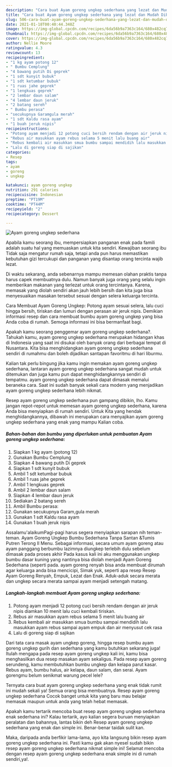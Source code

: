 ```yaml
---
description: "Cara buat Ayam goreng ungkep sederhana yang lezat dan Mudah Dibuat"
title: "Cara buat Ayam goreng ungkep sederhana yang lezat dan Mudah Dibuat"
slug: 506-cara-buat-ayam-goreng-ungkep-sederhana-yang-lezat-dan-mudah-dibuat
date: 2021-01-18T00:40:44.348Z
image: https://img-global.cpcdn.com/recipes/6da56b9a7363c164/680x482cq70/ayam-goreng-ungkep-sederhana-foto-resep-utama.jpg
thumbnail: https://img-global.cpcdn.com/recipes/6da56b9a7363c164/680x482cq70/ayam-goreng-ungkep-sederhana-foto-resep-utama.jpg
cover: https://img-global.cpcdn.com/recipes/6da56b9a7363c164/680x482cq70/ayam-goreng-ungkep-sederhana-foto-resep-utama.jpg
author: Nellie Moore
ratingvalue: 4.3
reviewcount: 13
recipeingredient:
- "1 kg ayam potong 12"
- " Bumbu Cemplung"
- "4 bawang putih Di geprek"
- "1 sdt kunyit bubuk"
- "1 sdt ketumbar bubuk"
- "1 ruas jahe geprek"
- "1 lengkuas geprek"
- "2 lembar daun salam"
- "4 lembar daun jeruk"
- "2 batang sereh"
- " Bumbu perasa"
- "secukupnya Garamgula merah"
- "1 sdt Kaldu rasa ayam"
- "1 buah jeruk nipis"
recipeinstructions:
- "Potong ayam menjadi 12 potong cuci bersih rendam dengan air jeruk nipis diamkan 10 menit lalu cuci kembali tiriskan."
- "Rebus air masukkan ayam rebus selama 5 menit lalu buang air"
- "Rebus kembali air masukkan smua bumbu sampai mendidih lalu masukkan ayam rebus sampai ayam empuk dan air menyusut cek rasa"
- "Lalu di goreng siap di sajikan"
categories:
- Resep
tags:
- ayam
- goreng
- ungkep

katakunci: ayam goreng ungkep 
nutrition: 291 calories
recipecuisine: Indonesian
preptime: "PT19M"
cooktime: "PT44M"
recipeyield: "2"
recipecategory: Dessert

---
```



![Ayam goreng ungkep sederhana](https://img-global.cpcdn.com/recipes/6da56b9a7363c164/680x482cq70/ayam-goreng-ungkep-sederhana-foto-resep-utama.jpg)

Apabila kamu seorang ibu, mempersiapkan panganan enak pada famili adalah suatu hal yang memuaskan untuk kita sendiri. Kewajiban seorang ibu Tidak saja mengatur rumah saja, tetapi anda pun harus memastikan kebutuhan gizi tercukupi dan panganan yang disantap orang tercinta wajib lezat.

Di waktu  sekarang, anda sebenarnya mampu memesan olahan praktis tanpa harus capek membuatnya dulu. Namun banyak juga orang yang selalu ingin memberikan makanan yang terlezat untuk orang tercintanya. Karena, memasak yang diolah sendiri akan jauh lebih bersih dan kita juga bisa menyesuaikan masakan tersebut sesuai dengan selera keluarga tercinta. 

Cara Membuat Ayam Goreng Ungkep: Potong ayam sesuai selera, lalu cuci hingga bersih, tiriskan dan lumuri dengan perasan air jeruk nipis. Demikian informasi resep dan cara membuat bumbu ayam goreng ungkep yang bisa Anda coba di rumah. Semoga informasi ini bisa bermanfaat bagi.

Apakah kamu seorang penggemar ayam goreng ungkep sederhana?. Tahukah kamu, ayam goreng ungkep sederhana merupakan hidangan khas di Indonesia yang saat ini disukai oleh banyak orang dari berbagai tempat di Nusantara. Kita bisa menghidangkan ayam goreng ungkep sederhana sendiri di rumahmu dan boleh dijadikan santapan favoritmu di hari liburmu.

Kalian tak perlu bingung jika kamu ingin memakan ayam goreng ungkep sederhana, lantaran ayam goreng ungkep sederhana sangat mudah untuk ditemukan dan juga kamu pun dapat menghidangkannya sendiri di tempatmu. ayam goreng ungkep sederhana dapat dimasak memalui beraneka cara. Saat ini sudah banyak sekali cara modern yang menjadikan ayam goreng ungkep sederhana lebih nikmat.

Resep ayam goreng ungkep sederhana pun gampang dibikin, lho. Kamu jangan repot-repot untuk memesan ayam goreng ungkep sederhana, karena Anda bisa menyiapkan di rumah sendiri. Untuk Kita yang hendak menghidangkannya, dibawah ini merupakan cara menyajikan ayam goreng ungkep sederhana yang enak yang mampu Kalian coba.

<!--inarticleads1-->

##### Bahan-bahan dan bumbu yang diperlukan untuk pembuatan Ayam goreng ungkep sederhana:

1. Siapkan 1 kg ayam (potong 12)
1. Gunakan  Bumbu Cemplung
1. Siapkan 4 bawang putih Di geprek
1. Siapkan 1 sdt kunyit bubuk
1. Ambil 1 sdt ketumbar bubuk
1. Ambil 1 ruas jahe geprek
1. Ambil 1 lengkuas geprek
1. Ambil 2 lembar daun salam
1. Siapkan 4 lembar daun jeruk
1. Sediakan 2 batang sereh
1. Ambil  Bumbu perasa:
1. Gunakan secukupnya Garam,gula merah
1. Gunakan 1 sdt Kaldu rasa ayam
1. Gunakan 1 buah jeruk nipis


Assalamu&#39;alaikumPagi-pagi harus segera menyiapkan sarapan nih teman-teman. Ayam Goreng Ungkep Bumbu Sederhana Tanpa Santan &amp;Tumis Putren Terong II Menu. Sebagai informasi, secara umum ayam goreng atau ayam panggang berbumbu lazimnya diungkep terlebih dulu sebelum dimasak pada proses akhir Pada kasus kali ini aku menggunakan ungkep bumbu dasar kuning yang nantinya bisa diolah menjadi Ayam Goreng Sederhana (seperti pada. ayam goreng renyah bisa anda membuat dirumah agar keluarga anda bisa mencicipi, Simak yuk, seperti apa resep Resep Ayam Goreng Renyah, Empuk, Lezat dan Enak. Aduk-aduk secara merata dan ungkep secara merata sampai ayam menjadi setengah matang. 

<!--inarticleads2-->

##### Langkah-langkah membuat Ayam goreng ungkep sederhana:

1. Potong ayam menjadi 12 potong cuci bersih rendam dengan air jeruk nipis diamkan 10 menit lalu cuci kembali tiriskan.
1. Rebus air masukkan ayam rebus selama 5 menit lalu buang air
1. Rebus kembali air masukkan smua bumbu sampai mendidih lalu masukkan ayam rebus sampai ayam empuk dan air menyusut cek rasa
1. Lalu di goreng siap di sajikan


Dari tata cara masak ayam ungkep goreng, hingga resep bumbu ayam goreng ungkep gurih dan sederhana yang kamu butuhkan sekarang juga! Itulah mengapa pada resep ayam goreng ungkep kali ini, kamu bisa menghasilkan dua resep masakan ayam sekaligus. Pada resep ayam goreng serundeng, kamu membutuhkan bumbu ungkep dan kelapa parut kasar. Rebus ayam, bumbu halus, air kelapa, daun salam, dan serai. Ayam gorengmu belum senikmat warung pecel lele? 

Ternyata cara buat ayam goreng ungkep sederhana yang enak tidak rumit ini mudah sekali ya! Semua orang bisa membuatnya. Resep ayam goreng ungkep sederhana Cocok banget untuk kita yang baru mau belajar memasak maupun untuk anda yang telah hebat memasak.

Apakah kamu tertarik mencoba buat resep ayam goreng ungkep sederhana enak sederhana ini? Kalau tertarik, ayo kalian segera buruan menyiapkan peralatan dan bahannya, lantas bikin deh Resep ayam goreng ungkep sederhana yang enak dan simple ini. Benar-benar taidak sulit kan. 

Maka, daripada anda berfikir lama-lama, ayo kita langsung bikin resep ayam goreng ungkep sederhana ini. Pasti kamu gak akan nyesel sudah bikin resep ayam goreng ungkep sederhana nikmat simple ini! Selamat mencoba dengan resep ayam goreng ungkep sederhana enak simple ini di rumah sendiri,ya!.

